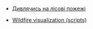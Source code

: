 

- [Дивлячись на лісові пожежі](https://pierre-markuse.net/2019/09/17/looking-at-wildfires-and-more-an-introduction/)

- [Wildfire visualization (scripts)](https://custom-scripts.sentinel-hub.com/custom-scripts/sentinel-2/markuse_fire/)
